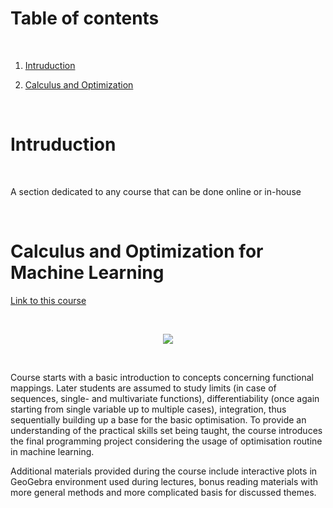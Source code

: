 # Table of contents

<p>&nbsp;</p>

1. [Intruduction](#Intruduction)

2. [Calculus and Optimization](#Calculus-and-Optimization)


<p>&nbsp;</p>

# Intruduction

<p>&nbsp;</p>

A section dedicated to any course that can be done online or in-house


<p>&nbsp;</p>


# Calculus and Optimization for Machine Learning

[Link to this course](https://www.coursera.org/programs/b780c7b2-7d4b-45a1-83e6-160c8351d501/browse?currentTab=CATALOG&productId=_myqefF2EemVQQ7lhvAbwA&productType=course&query=optimization&showMiniModal=true)

<p>&nbsp;</p>

<p align="center">
  <img src="https://d3njjcbhbojbot.cloudfront.net/api/utilities/v1/imageproxy/https://s3.amazonaws.com/coursera-course-photos/e8/86e44fc6a142e2b1d587a1a363efcf/Calculus-and-optimization-for-machine-learning.png?auto=format%2Ccompress&dpr=1&w=150&h=150&q=25&fit=fill&bg=FFF" />
</p>

<p>&nbsp;</p>

Course starts with a basic introduction to concepts concerning functional mappings. Later students are assumed to study limits (in case of sequences, single- and multivariate functions), differentiability (once again starting from single variable up to multiple cases), integration, thus sequentially building up a base for the basic optimisation. To provide an understanding of the practical skills set being taught, the course introduces the final programming project considering the usage of optimisation routine in machine learning. 

Additional materials provided during the course include interactive plots in GeoGebra environment used during lectures, bonus reading materials with more general methods and more complicated basis for discussed themes.